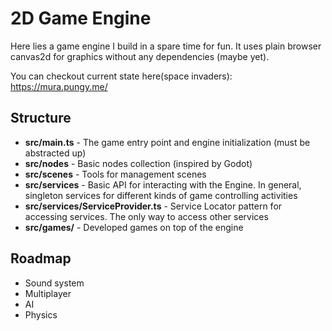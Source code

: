 # 2D Game Engine

Here lies a game engine I build in a spare time for fun. It uses plain browser canvas2d for graphics without any dependencies (maybe yet).

You can checkout current state here(space invaders): https://mura.pungy.me/

## Structure

* **src/main.ts** - The game entry point and engine initialization (must be abstracted up)
* **src/nodes** - Basic nodes collection (inspired by Godot)
* **src/scenes** - Tools for management scenes
* **src/services** - Basic API for interacting with the Engine. In general, singleton services for different kinds of game controlling activities
* **src/services/ServiceProvider.ts** - Service Locator pattern for accessing services. The only way to access other services
* **src/games/** - Developed games on top of the engine

## Roadmap
* Sound system
* Multiplayer
* AI
* Physics
